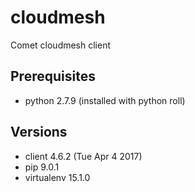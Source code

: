 # cloudmesh
Comet cloudmesh client 

## Prerequisites

* python 2.7.9 (installed with python roll)


## Versions

* client 4.6.2 (Tue Apr 4 2017)
* pip 9.0.1
* virtualenv 15.1.0


